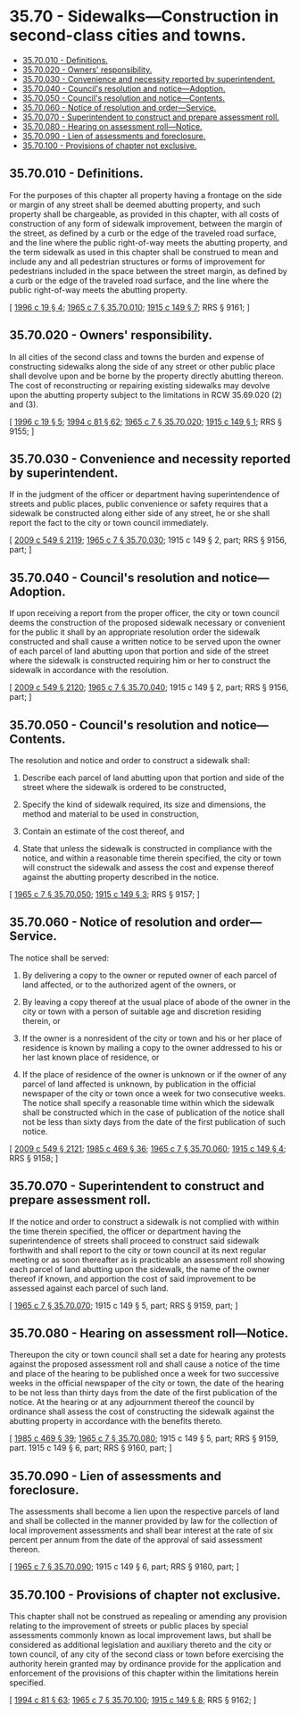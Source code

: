 # 35.70 - Sidewalks—Construction in second-class cities and towns.
* [35.70.010 - Definitions.](#3570010---definitions)
* [35.70.020 - Owners' responsibility.](#3570020---owners-responsibility)
* [35.70.030 - Convenience and necessity reported by superintendent.](#3570030---convenience-and-necessity-reported-by-superintendent)
* [35.70.040 - Council's resolution and notice—Adoption.](#3570040---councils-resolution-and-noticeadoption)
* [35.70.050 - Council's resolution and notice—Contents.](#3570050---councils-resolution-and-noticecontents)
* [35.70.060 - Notice of resolution and order—Service.](#3570060---notice-of-resolution-and-orderservice)
* [35.70.070 - Superintendent to construct and prepare assessment roll.](#3570070---superintendent-to-construct-and-prepare-assessment-roll)
* [35.70.080 - Hearing on assessment roll—Notice.](#3570080---hearing-on-assessment-rollnotice)
* [35.70.090 - Lien of assessments and foreclosure.](#3570090---lien-of-assessments-and-foreclosure)
* [35.70.100 - Provisions of chapter not exclusive.](#3570100---provisions-of-chapter-not-exclusive)
## 35.70.010 - Definitions.
For the purposes of this chapter all property having a frontage on the side or margin of any street shall be deemed abutting property, and such property shall be chargeable, as provided in this chapter, with all costs of construction of any form of sidewalk improvement, between the margin of the street, as defined by a curb or the edge of the traveled road surface, and the line where the public right-of-way meets the abutting property, and the term sidewalk as used in this chapter shall be construed to mean and include any and all pedestrian structures or forms of improvement for pedestrians included in the space between the street margin, as defined by a curb or the edge of the traveled road surface, and the line where the public right-of-way meets the abutting property.

\[ [1996 c 19 § 4](http://lawfilesext.leg.wa.gov/biennium/1995-96/Pdf/Bills/Session%20Laws/Senate/6093-S.SL.pdf?cite=1996%20c%2019%20§%204); [1965 c 7 § 35.70.010](http://leg.wa.gov/CodeReviser/documents/sessionlaw/1965c7.pdf?cite=1965%20c%207%20§%2035.70.010); [1915 c 149 § 7](http://leg.wa.gov/CodeReviser/documents/sessionlaw/1915c149.pdf?cite=1915%20c%20149%20§%207); RRS § 9161; \]

## 35.70.020 - Owners' responsibility.
In all cities of the second class and towns the burden and expense of constructing sidewalks along the side of any street or other public place shall devolve upon and be borne by the property directly abutting thereon. The cost of reconstructing or repairing existing sidewalks may devolve upon the abutting property subject to the limitations in RCW 35.69.020 (2) and (3).

\[ [1996 c 19 § 5](http://lawfilesext.leg.wa.gov/biennium/1995-96/Pdf/Bills/Session%20Laws/Senate/6093-S.SL.pdf?cite=1996%20c%2019%20§%205); [1994 c 81 § 62](http://lawfilesext.leg.wa.gov/biennium/1993-94/Pdf/Bills/Session%20Laws/House/2244.SL.pdf?cite=1994%20c%2081%20§%2062); [1965 c 7 § 35.70.020](http://leg.wa.gov/CodeReviser/documents/sessionlaw/1965c7.pdf?cite=1965%20c%207%20§%2035.70.020); [1915 c 149 § 1](http://leg.wa.gov/CodeReviser/documents/sessionlaw/1915c149.pdf?cite=1915%20c%20149%20§%201); RRS § 9155; \]

## 35.70.030 - Convenience and necessity reported by superintendent.
If in the judgment of the officer or department having superintendence of streets and public places, public convenience or safety requires that a sidewalk be constructed along either side of any street, he or she shall report the fact to the city or town council immediately.

\[ [2009 c 549 § 2119](http://lawfilesext.leg.wa.gov/biennium/2009-10/Pdf/Bills/Session%20Laws/Senate/5038.SL.pdf?cite=2009%20c%20549%20§%202119); [1965 c 7 § 35.70.030](http://leg.wa.gov/CodeReviser/documents/sessionlaw/1965c7.pdf?cite=1965%20c%207%20§%2035.70.030); 1915 c 149 § 2, part; RRS § 9156, part; \]

## 35.70.040 - Council's resolution and notice—Adoption.
If upon receiving a report from the proper officer, the city or town council deems the construction of the proposed sidewalk necessary or convenient for the public it shall by an appropriate resolution order the sidewalk constructed and shall cause a written notice to be served upon the owner of each parcel of land abutting upon that portion and side of the street where the sidewalk is constructed requiring him or her to construct the sidewalk in accordance with the resolution.

\[ [2009 c 549 § 2120](http://lawfilesext.leg.wa.gov/biennium/2009-10/Pdf/Bills/Session%20Laws/Senate/5038.SL.pdf?cite=2009%20c%20549%20§%202120); [1965 c 7 § 35.70.040](http://leg.wa.gov/CodeReviser/documents/sessionlaw/1965c7.pdf?cite=1965%20c%207%20§%2035.70.040); 1915 c 149 § 2, part; RRS § 9156, part; \]

## 35.70.050 - Council's resolution and notice—Contents.
The resolution and notice and order to construct a sidewalk shall:

1. Describe each parcel of land abutting upon that portion and side of the street where the sidewalk is ordered to be constructed,

2. Specify the kind of sidewalk required, its size and dimensions, the method and material to be used in construction,

3. Contain an estimate of the cost thereof, and

4. State that unless the sidewalk is constructed in compliance with the notice, and within a reasonable time therein specified, the city or town will construct the sidewalk and assess the cost and expense thereof against the abutting property described in the notice.

\[ [1965 c 7 § 35.70.050](http://leg.wa.gov/CodeReviser/documents/sessionlaw/1965c7.pdf?cite=1965%20c%207%20§%2035.70.050); [1915 c 149 § 3](http://leg.wa.gov/CodeReviser/documents/sessionlaw/1915c149.pdf?cite=1915%20c%20149%20§%203); RRS § 9157; \]

## 35.70.060 - Notice of resolution and order—Service.
The notice shall be served:

1. By delivering a copy to the owner or reputed owner of each parcel of land affected, or to the authorized agent of the owners, or

2. By leaving a copy thereof at the usual place of abode of the owner in the city or town with a person of suitable age and discretion residing therein, or

3. If the owner is a nonresident of the city or town and his or her place of residence is known by mailing a copy to the owner addressed to his or her last known place of residence, or

4. If the place of residence of the owner is unknown or if the owner of any parcel of land affected is unknown, by publication in the official newspaper of the city or town once a week for two consecutive weeks. The notice shall specify a reasonable time within which the sidewalk shall be constructed which in the case of publication of the notice shall not be less than sixty days from the date of the first publication of such notice.

\[ [2009 c 549 § 2121](http://lawfilesext.leg.wa.gov/biennium/2009-10/Pdf/Bills/Session%20Laws/Senate/5038.SL.pdf?cite=2009%20c%20549%20§%202121); [1985 c 469 § 36](http://leg.wa.gov/CodeReviser/documents/sessionlaw/1985c469.pdf?cite=1985%20c%20469%20§%2036); [1965 c 7 § 35.70.060](http://leg.wa.gov/CodeReviser/documents/sessionlaw/1965c7.pdf?cite=1965%20c%207%20§%2035.70.060); [1915 c 149 § 4](http://leg.wa.gov/CodeReviser/documents/sessionlaw/1915c149.pdf?cite=1915%20c%20149%20§%204); RRS § 9158; \]

## 35.70.070 - Superintendent to construct and prepare assessment roll.
If the notice and order to construct a sidewalk is not complied with within the time therein specified, the officer or department having the superintendence of streets shall proceed to construct said sidewalk forthwith and shall report to the city or town council at its next regular meeting or as soon thereafter as is practicable an assessment roll showing each parcel of land abutting upon the sidewalk, the name of the owner thereof if known, and apportion the cost of said improvement to be assessed against each parcel of such land.

\[ [1965 c 7 § 35.70.070](http://leg.wa.gov/CodeReviser/documents/sessionlaw/1965c7.pdf?cite=1965%20c%207%20§%2035.70.070); 1915 c 149 § 5, part; RRS § 9159, part; \]

## 35.70.080 - Hearing on assessment roll—Notice.
Thereupon the city or town council shall set a date for hearing any protests against the proposed assessment roll and shall cause a notice of the time and place of the hearing to be published once a week for two successive weeks in the official newspaper of the city or town, the date of the hearing to be not less than thirty days from the date of the first publication of the notice. At the hearing or at any adjournment thereof the council by ordinance shall assess the cost of constructing the sidewalk against the abutting property in accordance with the benefits thereto.

\[ [1985 c 469 § 39](http://leg.wa.gov/CodeReviser/documents/sessionlaw/1985c469.pdf?cite=1985%20c%20469%20§%2039); [1965 c 7 § 35.70.080](http://leg.wa.gov/CodeReviser/documents/sessionlaw/1965c7.pdf?cite=1965%20c%207%20§%2035.70.080); 1915 c 149 § 5, part; RRS § 9159, part.  1915 c 149 § 6, part; RRS § 9160, part; \]

## 35.70.090 - Lien of assessments and foreclosure.
The assessments shall become a lien upon the respective parcels of land and shall be collected in the manner provided by law for the collection of local improvement assessments and shall bear interest at the rate of six percent per annum from the date of the approval of said assessment thereon.

\[ [1965 c 7 § 35.70.090](http://leg.wa.gov/CodeReviser/documents/sessionlaw/1965c7.pdf?cite=1965%20c%207%20§%2035.70.090); 1915 c 149 § 6, part; RRS § 9160, part; \]

## 35.70.100 - Provisions of chapter not exclusive.
This chapter shall not be construed as repealing or amending any provision relating to the improvement of streets or public places by special assessments commonly known as local improvement laws, but shall be considered as additional legislation and auxiliary thereto and the city or town council, of any city of the second class or town before exercising the authority herein granted may by ordinance provide for the application and enforcement of the provisions of this chapter within the limitations herein specified.

\[ [1994 c 81 § 63](http://lawfilesext.leg.wa.gov/biennium/1993-94/Pdf/Bills/Session%20Laws/House/2244.SL.pdf?cite=1994%20c%2081%20§%2063); [1965 c 7 § 35.70.100](http://leg.wa.gov/CodeReviser/documents/sessionlaw/1965c7.pdf?cite=1965%20c%207%20§%2035.70.100); [1915 c 149 § 8](http://leg.wa.gov/CodeReviser/documents/sessionlaw/1915c149.pdf?cite=1915%20c%20149%20§%208); RRS § 9162; \]

